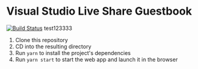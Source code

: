 # Visual Studio Live Share Guestbook

[![Build Status](https://dev.azure.com/vsls-contrib/vsls-guestbook/_apis/build/status/vsls-contrib.vsls-guestbook?branchName=master)](https://dev.azure.com/vsls-contrib/vsls-guestbook/_build/latest?definitionId=1&branchName=master)
test123333
1. Clone this repository
2. CD into the resulting directory
3. Run `yarn` to install the project's dependencies
4. Run `yarn start` to start the web app and launch it in the browser
